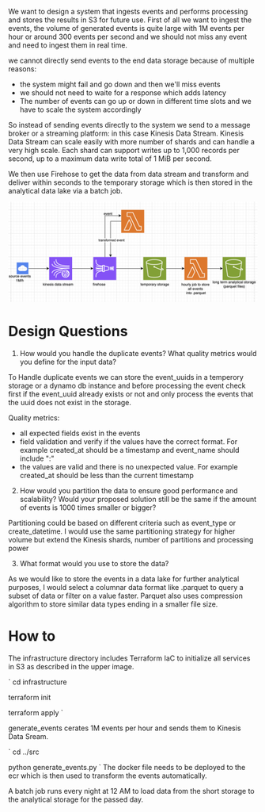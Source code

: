 We want to design a system that ingests events and performs processing and stores the results in S3 for future use. 
First of all we want to ingest the events, the volume of generated events is quite large with 1M events per hour or around 300 events per second and we should not miss any event and need to ingest them in real time. 

we cannot directly send events to the end data storage because of multiple reasons: 
- the system might fail and go down and then we'll miss events
- we should not need to waite for a response which adds latency 
- The number of events can go up or down in different time slots and we have to scale the system accordingly

So instead of sending events directly to the system we send to a message broker or a streaming platform: in this case Kinesis Data Stream. Kinesis Data Stream can scale easily with more number of shards and can handle a very high scale. Each shard can support writes up to 1,000 records per second, up to a maximum data write total of 1 MiB per second.


We then use Firehose to get the data from data stream and transform and deliver within seconds to the temporary storage which is then stored in the analytical data lake via a batch job.

![alt text](image-2.png)

# Design Questions

1. How would you handle the duplicate events? What quality metrics would you define for the input data?

To Handle duplicate events we can store the event_uuids in a temperory storage or a dynamo db instance and before processing the event check first if the event_uuid already exists or not and only process the events that the uuid does not exist in the storage.

Quality metrics: 
- all expected fields exist in the events
- field validation and verify if the values have the correct format. For example created_at should be a timestamp and event_name should include ":"
- the values are valid and there is no unexpected value. For example created_at should be less than the current timestamp


2. How would you partition the data to ensure good performance and scalability? Would your proposed solution
still be the same if the amount of events is 1000 times smaller or bigger?

Partitioning could be based on different criteria such as event_type or create_datetime. I would use the same partitioning strategy for higher volume but extend the Kinesis shards, number of partitions and processing power

3. What format would you use to store the data?

As we would like to store the events in a data lake for further analytical purposes, I would select a columnar data format like .parquet to query a subset of data or filter on a value faster. Parquet also uses compression algorithm to store similar data types ending in a smaller file size. 



# How to

The infrastructure directory includes Terraform IaC to initialize all services in S3 as described in the upper image. 


`
cd infrastructure

terraform init

terraform apply
`

generate_events cerates 1M events per hour and sends them to Kinesis Data Sream.

`
cd ../src

python generate_events.py
`
The docker file needs to be deployed to the ecr which is then used to transform the events automatically.

A batch job runs every night at 12 AM to load data from the short storage to the analytical storage for the passed day.